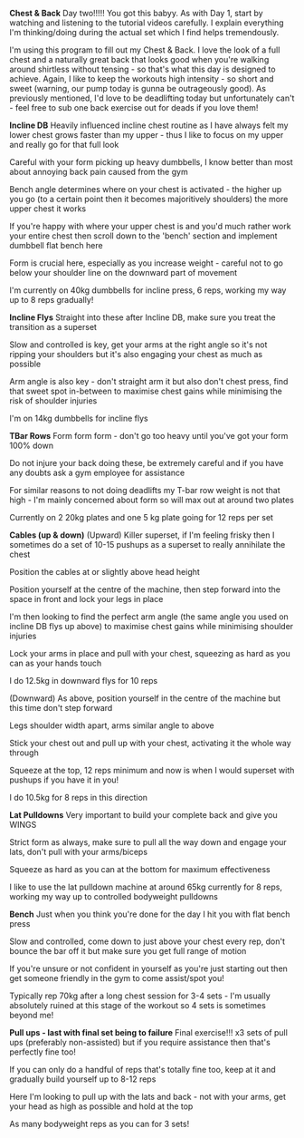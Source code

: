 **Chest & Back**
Day two!!!!! You got this babyy. As with Day 1, start by watching and listening to the tutorial videos carefully. I explain everything I'm thinking/doing during the actual set which I find helps tremendously.

I'm using this program to fill out my Chest & Back. I love the look of a full chest and a naturally great back that looks good when you're walking around shirtless without tensing - so that's what this day is designed to achieve. Again, I like to keep the workouts high intensity - so short and sweet (warning, our pump today is gunna be outrageously good). As previously mentioned, I'd love to be deadlifting today but unfortunately can't - feel free to sub one back exercise out for deads if you love them!

**Incline DB**
Heavily influenced incline chest routine as I have always felt my lower chest grows faster than my upper - thus I like to focus on my upper and really go for that full look

Careful with your form picking up heavy dumbbells, I know better than most about annoying back pain caused from the gym

Bench angle determines where on your chest is activated - the higher up you go (to a certain point then it becomes majoritively shoulders) the more upper chest it works

If you're happy with where your upper chest is and you'd much rather work your entire chest then scroll down to the 'bench' section and implement dumbbell flat bench here

Form is crucial here, especially as you increase weight - careful not to go below your shoulder line on the downward part of movement

I'm currently on 40kg dumbbells for incline press, 6 reps, working my way up to 8 reps gradually!

**Incline Flys**
Straight into these after Incline DB, make sure you treat the transition as a superset

Slow and controlled is key, get your arms at the right angle so it's not ripping your shoulders but it's also engaging your chest as much as possible

Arm angle is also key - don't straight arm it but also don't chest press, find that sweet spot in-between to maximise chest gains while minimising the risk of shoulder injuries

I'm on 14kg dumbbells for incline flys

**TBar Rows**
Form form form - don't go too heavy until you've got your form 100% down

Do not injure your back doing these, be extremely careful and if you have any doubts ask a gym employee for assistance

For similar reasons to not doing deadlifts my T-bar row weight is not that high - I'm mainly concerned about form so will max out at around two plates

Currently on 2 20kg plates and one 5 kg plate going for 12 reps per set

**Cables (up & down)**
(Upward)
Killer superset, if I'm feeling frisky then I sometimes do a set of 10-15 pushups as a superset to really annihilate the chest

Position the cables at or slightly above head height

Position yourself at the centre of the machine, then step forward into the space in front and lock your legs in place

I'm then looking to find the perfect arm angle (the same angle you used on incline DB flys up above) to maximise chest gains while minimising shoulder injuries

Lock your arms in place and pull with your chest, squeezing as hard as you can as your hands touch

I do 12.5kg in downward flys for 10 reps 

(Downward)
As above, position yourself in the centre of the machine but this time don't step forward

Legs shoulder width apart, arms similar angle to above

Stick your chest out and pull up with your chest, activating it the whole way through

Squeeze at the top, 12 reps minimum and now is when I would superset with pushups if you have it in you!

I do 10.5kg for 8 reps in this direction

**Lat Pulldowns**
Very important to build your complete back and give you WINGS

Strict form as always, make sure to pull all the way down and engage your lats, don't pull with your arms/biceps

Squeeze as hard as you can at the bottom for maximum effectiveness

I like to use the lat pulldown machine at around 65kg currently for 8 reps, working my way up to controlled bodyweight pulldowns

**Bench**
Just when you think you're done for the day I hit you with flat bench press

Slow and controlled, come down to just above your chest every rep, don't bounce the bar off it but make sure you get full range of motion

If you're unsure or not confident in yourself as you're just starting out then get someone friendly in the gym to come assist/spot you!

Typically rep 70kg after a long chest session for 3-4 sets - I'm usually absolutely ruined at this stage of the workout so 4 sets is sometimes beyond me!

**Pull ups - last with final set being to failure**
Final exercise!!! x3 sets of pull ups (preferably non-assisted) but if you require assistance then that's perfectly fine too!

If you can only do a handful of reps that's totally fine too, keep at it and gradually build yourself up to 8-12 reps

Here I'm looking to pull up with the lats and back - not with your arms, get your head as high as possible and hold at the top

As many bodyweight reps as you can for 3 sets!
